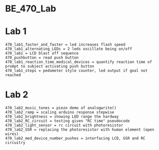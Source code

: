 # BE_470_Lab

   # Lab 1
    470_lab1_faster_and_faster = led increases flash speed
    470_lab1_alternating_LEDs = 2 leds oscillate being on/off
    470_lab1 = LCD blast off sequence 
    470_pushbutton = read push button
    470_lab1_reaction_time_medical_devices = quantify reaction time of prompt to subject activating push button
    470_lab1_steps = pedometer style counter, led output if goal not reached

  # Lab 2
    470_lab2_music_tones = piezo demo of analogwrite()
    470_lab2_ramp = scaling arduino response stepwise
    470_lab2_brightness = showing LED range the hardway	
    470_lab2_RC_circuit = testing given "RC time" pseudocode
    470_lab2_light_sensor = rc circuit with photoresistor
    470_lab2_GSR = replacing the photoresistor with human element (open wires)
    470_lab2_med_device_number_pushes = interfacing LCD, GSR and RC circuitry
